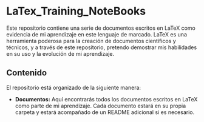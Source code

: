 # LaTex_Training_NoteBooks

Este repositorio contiene una serie de documentos escritos en LaTeX como evidencia de mi aprendizaje en este lenguaje de marcado. LaTeX es una herramienta poderosa para la creación de documentos científicos y técnicos, y a través de este repositorio, pretendo demostrar mis habilidades en su uso y la evolución de mi aprendizaje.

## Contenido

El repositorio está organizado de la siguiente manera:

- **Documentos:** Aquí encontrarás todos los documentos escritos en LaTeX como parte de mi aprendizaje. Cada documento estará en su propia carpeta y estará acompañado de un README adicional si es necesario.
